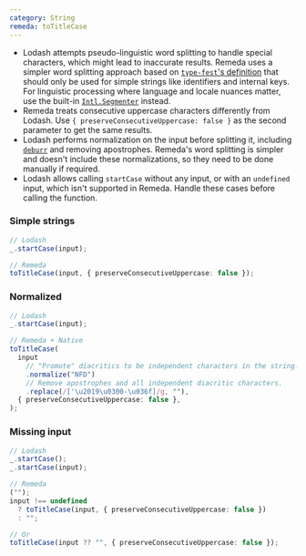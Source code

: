 ```yaml
---
category: String
remeda: toTitleCase
---
```


- Lodash attempts pseudo-linguistic word splitting to handle special characters,
  which might lead to inaccurate results. Remeda uses a simpler word splitting
  approach based on [`type-fest`'s definition](https://github.com/sindresorhus/type-fest/blob/main/source/words.d.ts)
  that should only be used for simple strings like identifiers and internal
  keys. For linguistic processing where language and locale nuances matter, use
  the built-in [`Intl.Segmenter`](https://developer.mozilla.org/en-US/docs/Web/JavaScript/Reference/Global_Objects/Intl/Segmenter)
  instead.
- Remeda treats consecutive uppercase characters differently from Lodash. Use
  `{ preserveConsecutiveUppercase: false }` as the second parameter to get the
  same results.
- Lodash performs normalization on the input before splitting it, including
  [`deburr`](/migrate/lodash#deburr) and removing apostrophes. Remeda's word
  splitting is simpler and doesn't include these normalizations, so they need to
  be done manually if required.
- Lodash allows calling `startCase` without any input, or with an `undefined`
  input, which isn't supported in Remeda. Handle these cases before calling the
  function.

### Simple strings

```ts
// Lodash
_.startCase(input);

// Remeda
toTitleCase(input, { preserveConsecutiveUppercase: false });
```

### Normalized

```ts
// Lodash
_.startCase(input);

// Remeda + Native
toTitleCase(
  input
    // "Promote" diacritics to be independent characters in the string.
    .normalize("NFD")
    // Remove apostrophes and all independent diacritic characters.
    .replace(/['\u2019\u0300-\u036f]/g, ""),
  { preserveConsecutiveUppercase: false },
);
```

### Missing input

```ts
// Lodash
_.startCase();
_.startCase(input);

// Remeda
("");
input !== undefined
  ? toTitleCase(input, { preserveConsecutiveUppercase: false })
  : "";

// Or
toTitleCase(input ?? "", { preserveConsecutiveUppercase: false });
```
